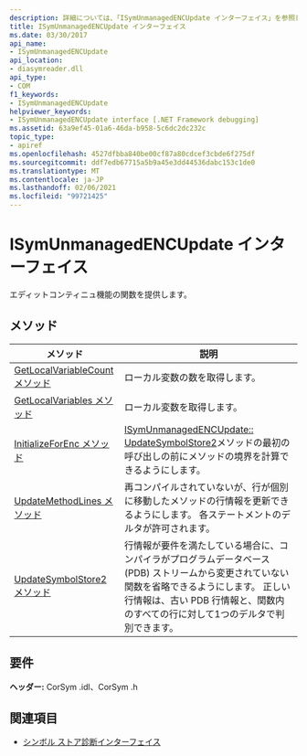 ```yaml
---
description: 詳細については、「ISymUnmanagedENCUpdate インターフェイス」を参照してください。
title: ISymUnmanagedENCUpdate インターフェイス
ms.date: 03/30/2017
api_name:
- ISymUnmanagedENCUpdate
api_location:
- diasymreader.dll
api_type:
- COM
f1_keywords:
- ISymUnmanagedENCUpdate
helpviewer_keywords:
- ISymUnmanagedENCUpdate interface [.NET Framework debugging]
ms.assetid: 63a9ef45-01a6-46da-b958-5c6dc2dc232c
topic_type:
- apiref
ms.openlocfilehash: 4527dfbba840be00cf87a80cdcef3cbde6f275df
ms.sourcegitcommit: ddf7edb67715a5b9a45e3dd44536dabc153c1de0
ms.translationtype: MT
ms.contentlocale: ja-JP
ms.lasthandoff: 02/06/2021
ms.locfileid: "99721425"
---
```

# <a name="isymunmanagedencupdate-interface"></a>ISymUnmanagedENCUpdate インターフェイス

エディットコンティニュ機能の関数を提供します。  
  
## <a name="methods"></a>メソッド  
  
|メソッド|説明|  
|------------|-----------------|  
|[GetLocalVariableCount メソッド](isymunmanagedencupdate-getlocalvariablecount-method.md)|ローカル変数の数を取得します。|  
|[GetLocalVariables メソッド](isymunmanagedencupdate-getlocalvariables-method.md)|ローカル変数を取得します。|  
|[InitializeForEnc メソッド](isymunmanagedencupdate-initializeforenc-method.md)|[ISymUnmanagedENCUpdate:: UpdateSymbolStore2](isymunmanagedencupdate-updatesymbolstore2-method.md)メソッドの最初の呼び出しの前にメソッドの境界を計算できるようにします。|  
|[UpdateMethodLines メソッド](isymunmanagedencupdate-updatemethodlines-method.md)|再コンパイルされていないが、行が個別に移動したメソッドの行情報を更新できるようにします。 各ステートメントのデルタが許可されます。|  
|[UpdateSymbolStore2 メソッド](isymunmanagedencupdate-updatesymbolstore2-method.md)|行情報が要件を満たしている場合に、コンパイラがプログラムデータベース (PDB) ストリームから変更されていない関数を省略できるようにします。 正しい行情報は、古い PDB 行情報と、関数内のすべての行に対して1つのデルタで判別できます。|  
  
## <a name="requirements"></a>要件  

 **ヘッダー:** CorSym .idl、CorSym .h  
  
## <a name="see-also"></a>関連項目

- [シンボル ストア診断インターフェイス](diagnostics-symbol-store-interfaces.md)
